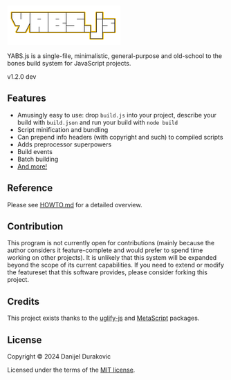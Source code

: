 ![YABS.js](/logo.png?raw=true)

YABS.js is a single-file, minimalistic, general-purpose and old-school to the bones build system for JavaScript projects.

v1.2.0 dev

## Features

- Amusingly easy to use: drop `build.js` into your project, describe your build with `build.json` and run your build with `node build`
- Script minification and bundling
- Can prepend info headers (with copyright and such) to compiled scripts
- Adds preprocessor superpowers
- Build events
- Batch building
- [And more!](/HOWTO.md)

## Reference

Please see [HOWTO.md](/HOWTO.md) for a detailed overview.

## Contribution

This program is not currently open for contributions (mainly because the author considers it feature-complete and would prefer to spend time working on other projects). It is unlikely that this system will be expanded beyond the scope of its current capabilities. If you need to extend or modify the featureset that this software provides, please consider forking this project.

## Credits

This project exists thanks to the [uglify-js](https://www.npmjs.com/package/uglify-js) and [MetaScript](https://www.npmjs.com/package/metascript) packages.

## License

Copyright © 2024 Danijel Durakovic

Licensed under the terms of the [MIT license](LICENSE).
